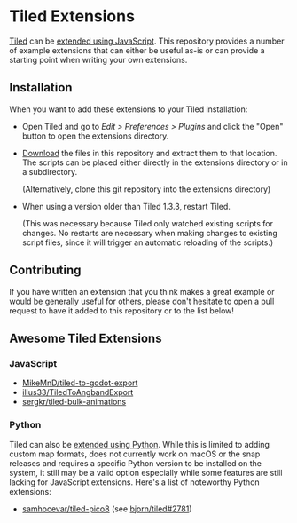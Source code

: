 # Tiled Extensions

[Tiled](https://www.mapeditor.org) can be [extended using
JavaScript](https://doc.mapeditor.org/en/stable/reference/scripting/). This
repository provides a number of example extensions that can either be useful
as-is or can provide a starting point when writing your own extensions.

## Installation

When you want to add these extensions to your Tiled installation:

* Open Tiled and go to _Edit > Preferences > Plugins_ and click the "Open"
  button to open the extensions directory.

* [Download](https://github.com/mapeditor/tiled-extensions/archive/master.zip)
  the files in this repository and extract them to that location. The scripts
  can be placed either directly in the extensions directory or in a
  subdirectory.

  (Alternatively, clone this git repository into the extensions directory)

* When using a version older than Tiled 1.3.3, restart Tiled.

  (This was necessary because Tiled only watched existing scripts for
  changes. No restarts are necessary when making changes to existing script
  files, since it will trigger an automatic reloading of the scripts.)

## Contributing

If you have written an extension that you think makes a great example or would
be generally useful for others, please don't hesitate to open a pull request to
have it added to this repository or to the list below!

## Awesome Tiled Extensions

### JavaScript

* [MikeMnD/tiled-to-godot-export](https://github.com/MikeMnD/tiled-to-godot-export)
* [ilius33/TiledToAngbandExport](https://github.com/ilius33/TiledToAngbandExport)
* [sergkr/tiled-bulk-animations](https://github.com/sergkr/tiled-bulk-animations)

### Python

Tiled can also be [extended using Python](https://doc.mapeditor.org/en/stable/manual/python/). While this is limited to adding custom map formats, does not currently work on macOS or the snap releases and requires a specific Python version to be installed on the system, it still may be a valid option especially while some features are still lacking for JavaScript extensions. Here's a list of noteworthy Python extensions:

* [samhocevar/tiled-pico8](https://github.com/samhocevar/tiled-pico8) (see [bjorn/tiled#2781](https://github.com/bjorn/tiled/issues/2781))
